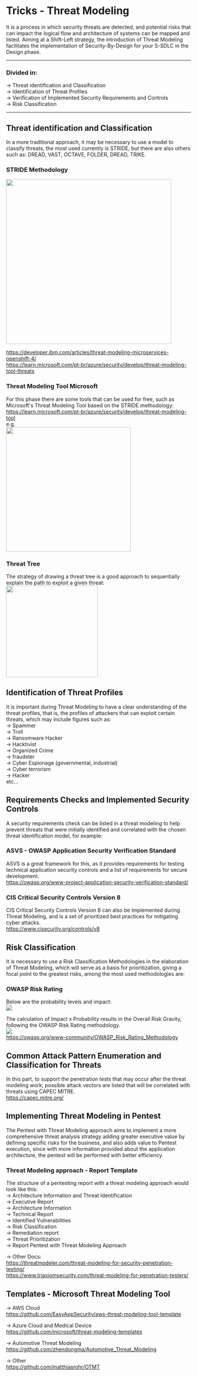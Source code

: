 # Tricks - Threat Modeling

It is a process in which security threats are detected, and potential risks that can impact the logical flow and architecture of systems can be mapped and listed. Aiming at a Shift-Left strategy, the introduction of Threat Modeling facilitates the implementation of Security-By-Design for your S-SDLC in the Design phase.

---
### Divided in:
-> Threat identification and Classification  
-> Identification of Threat Profiles  
-> Verification of Implemented Security Requirements and Controls  
-> Risk Classification  

---

## Threat identification and Classification
In a more traditional approach, it may be necessary to use a model to classify threats, the most used currently is STRIDE, but there are also others such as: DREAD, VAST, OCTAVE, FOLDER, DREAD, TRIKE.

### STRIDE Methodology
<a href="https://developer.ibm.com/developer/default/articles/threat-modeling-microservices-openshift-4/images/STRIDE.png" > 
  <img align="center" height="450em" src="https://developer.ibm.com/developer/default/articles/threat-modeling-microservices-openshift-4/images/STRIDE.png" />
</a>

https://developer.ibm.com/articles/threat-modeling-microservices-openshift-4/  
https://learn.microsoft.com/pt-br/azure/security/develop/threat-modeling-tool-threats  

### Threat Modeling Tool Microsoft
For this phase there are some tools that can be used for free, such as Microsoft's Threat Modeling Tool based on the STRIDE methodology:  
https://learn.microsoft.com/pt-br/azure/security/develop/threat-modeling-tool  
e.g.  
<img height=340em src="https://user-images.githubusercontent.com/54555784/193932981-65206db9-0c47-415a-a668-ac9ef8dfb287.png" />

### Threat Tree
The strategy of drawing a threat tree is a good approach to sequentially explain the path to exploit a given threat:
<img height="250em" src="https://user-images.githubusercontent.com/54555784/193939649-d5898fa0-6ac1-4702-aa69-96b67897ebc6.png" />

## Identification of Threat Profiles
It is important during Threat Modeling to have a clear understanding of the threat profiles, that is, the profiles of attackers that can exploit certain threats, which may include figures such as:  
-> Spammer  
-> Troll  
-> Ransomware Hacker  
-> Hacktivist  
-> Organized Crime  
-> fraudster  
-> Cyber Espionage (governmental, industrial)  
-> Cyber terrorism  
-> Hacker  
etc...

## Requirements Checks and Implemented Security Controls
A security requirements check can be listed in a threat modeling to help prevent threats that were initially identified and correlated with the chosen threat identification model, for example:

### ASVS - OWASP Application Security Verification Standard 
ASVS is a great framework for this, as it provides requirements for testing technical application security controls and a list of requirements for secure development.  
https://owasp.org/www-project-application-security-verification-standard/  

### CIS Critical Security Controls Version 8  
CIS Critical Security Controls Version 8 can also be implemented during Threat Modeling, and is a set of prioritized best practices for mitigating cyber attacks.  
https://www.cisecurity.org/controls/v8  

## Risk Classification
It is necessary to use a Risk Classification Methodologies in the elaboration of Threat Modeling, which will serve as a basis for prioritization, giving a focal point to the greatest risks, among the most used methodologies are:

### OWASP Risk Rating  
Below are the probability levels and impact:  
<a href="https://www.simplerisk.com/sites/default/files/inline-images/Screen%20Shot%202021-02-25%20at%2010.09.43%20AM.png">
  <img src="https://www.simplerisk.com/sites/default/files/inline-images/Screen%20Shot%202021-02-25%20at%2010.09.43%20AM.png" />
</a>

The calculation of Impact x Probability results in the Overall Risk Gravity, following the OWASP Risk Rating methodology.  
<a href="https://www.simplerisk.com/sites/default/files/2021-02/owasp-risk-rating-methodology.png">
  <img src="https://www.simplerisk.com/sites/default/files/2021-02/owasp-risk-rating-methodology.png">
</a>  
https://owasp.org/www-community/OWASP_Risk_Rating_Methodology  

## Common Attack Pattern Enumeration and Classification for Threats
In this part, to support the penetration tests that may occur after the threat modeling work, possible attack vectors are listed that will be correlated with threats using CAPEC MITRE.  
https://capec.mitre.org/

## Implementing Threat Modeling in Pentest
The Pentest with Threat Modeling approach aims to implement a more comprehensive threat analysis strategy adding greater executive value by defining specific risks for the business, and also adds value to Pentest execution, since with more information provided about the application architecture, the pentest will be performed with better efficiency.

### Threat Modeling approach - Report Template
The structure of a pentesting report with a threat modeling approach would look like this:  
-> Architecture Information and Threat Identification  
-> Executive Report  
-> Architecture Information  
-> Technical Report  
-> Identified Vulnerabilities  
-> Risk Classification  
-> Remediation report  
-> Threat Prioritization  
-> Report Pentest with Threat Modeling Approach  

-> Other Docs:  
https://threatmodeler.com/threat-modeling-for-security-penetration-testing/  
https://www.triaxiomsecurity.com/threat-modeling-for-penetration-testers/

## Templates - Microsoft Threat Modeling Tool 
-> AWS Cloud  
https://github.com/EasyAppSecurity/aws-threat-modeling-tool-template  

-> Azure Cloud and Medical Device  
https://github.com/microsoft/threat-modeling-templates  

-> Automotive Threat Modeling  
https://github.com/zhendongma/Automotive_Threat_Modeling  

-> Other  
https://github.com/matthiasrohr/OTMT  
